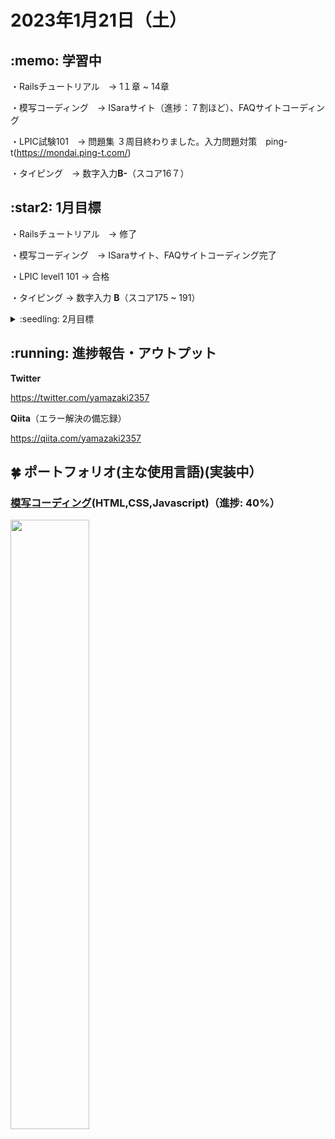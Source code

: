 # 2023年1月21日（土）
## \:memo: 学習中 

・Railsチュートリアル　→ 1１章 ~ 14章

・模写コーディング　→ ISaraサイト（進捗：７割ほど）、FAQサイトコーディング

・LPIC試験101　→ 問題集 ３周目終わりました。入力問題対策　ping-t(https://mondai.ping-t.com/)

・タイピング　→ 数字入力**B-**（スコア16７）

## \:star2: 1月目標 

・Railsチュートリアル　→ 修了

・模写コーディング　→ ISaraサイト、FAQサイトコーディング完了

・LPIC level1 101 → 合格

・タイピング → 数字入力 **B**（スコア175 ~ 191）

<details><summary>:seedling: 2月目標</summary>

・未定

</details>

## \:running: 進捗報告・アウトプット

**Twitter**

https://twitter.com/yamazaki2357

**Qiita**（エラー解決の備忘録）

https://qiita.com/yamazaki2357

## :four_leaf_clover: ポートフォリオ(主な使用言語)(実装中）

### [模写コーディング](https://yamazaki2357.github.io/site-coding/)(HTML,CSS,Javascript)（進捗: 40%）
<img src="https://github.com/yamazaki2357/study/blob/main/img/模写コーディング.png" width="50%">


<!-- 
#### 食品サンプル (Ruby on Rails)(準備中)
<img src="https://github.com/yamazaki2357/study/blob/main/img/食品サンプル.png" width="30%">

#### ブラックジャック (Ruby)（準備中）

#### スロットマシーン (Javascript)（準備中）

#### [星を見に行こう](https://vue-constellation.netlify.app/) (Vue.js)（準備中)　
<div style="float: left">
  <img src="https://github.com/yamazaki2357/study/blob/main/img/星を見に行こう2.png" width="30%">
  <img src="https://github.com/yamazaki2357/study/blob/main/img/星を見に行こう1.png" width="30%">
</div>

#### 制作工程・規格品管理 (Excel VBA)(準備中)  📝画像 → ビデオにする 
<div style="float: left">
  <img src="https://github.com/yamazaki2357/study/blob/main/img/制作工程.png" width="30%">
  <img src="https://github.com/yamazaki2357/study/blob/main/img/規格品管理１.png" width="30%">
  <img src="https://github.com/yamazaki2357/study/blob/main/img/規格品管理２.png" width="30%">
  <img src="https://github.com/yamazaki2357/study/blob/main/img/規格品管理３.png" width="30%">
</div>
-->


